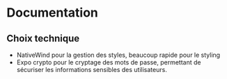 # Documentation

## Choix technique

- NativeWind pour la gestion des styles, beaucoup rapide pour le styling
- Expo crypto pour le cryptage des mots de passe, permettant de sécuriser les informations sensibles des utilisateurs.
